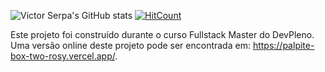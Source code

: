 ![Victor Serpa's GitHub stats](https://github-readme-stats.vercel.app/api?username=victorserpa&show_icons=true&theme=radical)
[![HitCount](http://hits.dwyl.com/victorserpa/Palpite-box.svg)](http://hits.dwyl.com/victorserpa/Palpite-box)


Este projeto foi construído durante o curso Fullstack Master do DevPleno. Uma versão online deste projeto pode ser encontrada em: https://palpite-box-two-rosy.vercel.app/.
